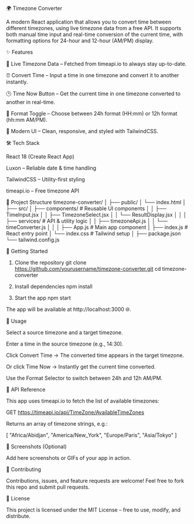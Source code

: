🌍 Timezone Converter

A modern React application that allows you to convert time between different timezones, using live timezone data from a free API.
It supports both manual time input and real-time conversion of the current time, with formatting options for 24-hour and 12-hour (AM/PM) display.

✨ Features

📡 Live Timezone Data – Fetched from timeapi.io
 to always stay up-to-date.

⏰ Convert Time – Input a time in one timezone and convert it to another instantly.

🕒 Time Now Button – Get the current time in one timezone converted to another in real-time.

🔄 Format Toggle – Choose between 24h format (HH:mm) or 12h format (hh:mm AM/PM).

🎨 Modern UI – Clean, responsive, and styled with TailwindCSS.

🛠️ Tech Stack

React 18 (Create React App)

Luxon – Reliable date & time handling

TailwindCSS – Utility-first styling

timeapi.io – Free timezone API

📂 Project Structure
timezone-converter/
│
├── public/
│   └── index.html
│
├── src/
│   ├── components/          # Reusable UI components
│   │   ├── TimeInput.jsx
│   │   ├── TimezoneSelect.jsx
│   │   └── ResultDisplay.jsx
│   │
│   ├── services/            # API & utility logic
│   │   ├── timezoneApi.js
│   │   └── timeConverter.js
│   │
│   ├── App.js               # Main app component
│   ├── index.js             # React entry point
│   └── index.css            # Tailwind setup
│
├── package.json
└── tailwind.config.js

🚀 Getting Started
1. Clone the repository
git clone https://github.com/yourusername/timezone-converter.git
cd timezone-converter

2. Install dependencies
npm install

3. Start the app
npm start


The app will be available at http://localhost:3000
 🌐.

🔧 Usage

Select a source timezone and a target timezone.

Enter a time in the source timezone (e.g., 14:30).

Click Convert Time → The converted time appears in the target timezone.

Or click Time Now → Instantly get the current time converted.

Use the Format Selector to switch between 24h and 12h AM/PM.

📡 API Reference

This app uses timeapi.io
 to fetch the list of available timezones:

GET https://timeapi.io/api/TimeZone/AvailableTimeZones


Returns an array of timezone strings, e.g.:

[
  "Africa/Abidjan",
  "America/New_York",
  "Europe/Paris",
  "Asia/Tokyo"
]

📸 Screenshots (Optional)

Add here screenshots or GIFs of your app in action.

🤝 Contributing

Contributions, issues, and feature requests are welcome!
Feel free to fork this repo and submit pull requests.

📜 License

This project is licensed under the MIT License – free to use, modify, and distribute.